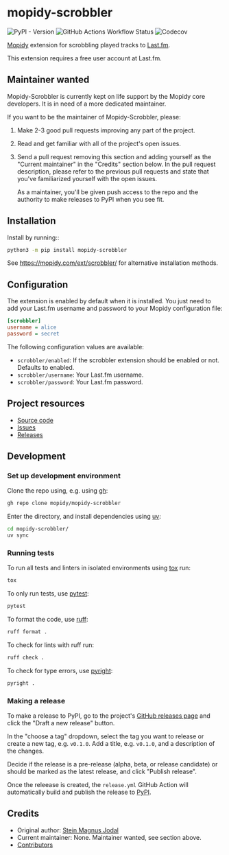 # mopidy-scrobbler

![PyPI - Version](https://img.shields.io/pypi/v/mopidy-scrobbler?link=https://pypi.org/p/mopidy-scrobbler)
![GitHub Actions Workflow Status](https://img.shields.io/github/actions/workflow/status/mopidy/mopidy-scrobbler/ci.yml?link=https://github.com/mopidy/mopidy-scrobbler/actions/workflows/ci.yml)
![Codecov](https://img.shields.io/codecov/c/gh/mopidy/mopidy-scrobbler?link=https://codecov.io/gh/mopidy/mopidy-scrobbler)

[Mopidy](https://www.mopidy.com/) extension for scrobbling played tracks to [Last.fm](https://www.last.fm/).

This extension requires a free user account at Last.fm.

## Maintainer wanted

Mopidy-Scrobbler is currently kept on life support by the Mopidy core developers.
It is in need of a more dedicated maintainer.

If you want to be the maintainer of Mopidy-Scrobbler, please:

1. Make 2-3 good pull requests improving any part of the project.

2. Read and get familiar with all of the project's open issues.

3. Send a pull request removing this section and adding yourself as the
   "Current maintainer" in the "Credits" section below. In the pull request
   description, please refer to the previous pull requests and state that
   you've familiarized yourself with the open issues.

   As a maintainer, you'll be given push access to the repo and the authority
   to make releases to PyPI when you see fit.

## Installation

Install by running::

```sh
python3 -m pip install mopidy-scrobbler
```

See https://mopidy.com/ext/scrobbler/ for alternative installation methods.

## Configuration

The extension is enabled by default when it is installed. You just need to add
your Last.fm username and password to your Mopidy configuration file:

```ini
[scrobbler]
username = alice
password = secret
```

The following configuration values are available:

- `scrobbler/enabled`: If the scrobbler extension should be enabled or not.
  Defaults to enabled.
- `scrobbler/username`: Your Last.fm username.
- `scrobbler/password`: Your Last.fm password.

## Project resources

- [Source code](https://github.com/mopidy/mopidy-scrobbler)
- [Issues](https://github.com/mopidy/mopidy-scrobbler/issues)
- [Releases](https://github.com/mopidy/mopidy-scrobbler/releases)

## Development

### Set up development environment

Clone the repo using, e.g. using [gh](https://cli.github.com/):

```sh
gh repo clone mopidy/mopidy-scrobbler
```

Enter the directory, and install dependencies using [uv](https://docs.astral.sh/uv/):

```sh
cd mopidy-scrobbler/
uv sync
```

### Running tests

To run all tests and linters in isolated environments using
[tox](https://tox.wiki/) run:

```sh
tox
```

To only run tests, use [pytest](https://pytest.org/):

```sh
pytest
```

To format the code, use [ruff](https://docs.astral.sh/ruff/):

```sh
ruff format .
```

To check for lints with ruff run:

```sh
ruff check .
```

To check for type errors, use [pyright](https://microsoft.github.io/pyright/):

```sh
pyright .
```

### Making a release

To make a release to PyPI, go to the project's [GitHub releases
page](https://github.com/mopidy/mopidy-scrobbler/releases)
and click the "Draft a new release" button.

In the "choose a tag" dropdown, select the tag you want to release or create a
new tag, e.g. `v0.1.0`. Add a title, e.g. `v0.1.0`, and a description of the changes.

Decide if the release is a pre-release (alpha, beta, or release candidate) or
should be marked as the latest release, and click "Publish release".

Once the releease is created, the `release.yml` GitHub Action will automatically
build and publish the release to
[PyPI](https://pypi.org/project/mopidy-scrobbler/).

## Credits

- Original author: [Stein Magnus Jodal](https://github.com/jodal)
- Current maintainer: None. Maintainer wanted, see section above.
- [Contributors](https://github.com/mopidy/mopidy-scrobbler/graphs/contributors)
